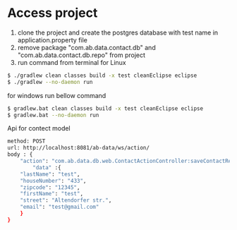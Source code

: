 Access project 
================================
1. clone the project and create the postgres database with test name in application.property file 
2. remove package "com.ab.data.contact.db" and "com.ab.data.contact.db.repo" from project
3. run command from terminal for Linux

```bash
$ ./gradlew clean classes build -x test cleanEclipse eclipse
$ ./gradlew --no-daemon run
```
for windows run bellow command 


```bash
$ gradlew.bat clean classes build -x test cleanEclipse eclipse
$ gradlew.bat --no-daemon run
```

Api for contect model
```bash
method: POST
url: http://localhost:8081/ab-data/ws/action/
body : {
    "action": "com.ab.data.db.web.ContactActionController:saveContactRecord",
		"data" :{
    "lastName": "test",
    "houseNumber": "433",
    "zipcode": "12345",
    "firstName": "test",
    "street": "Altendorfer str.",
    "email": "test@gmail.com"
	}
}
```
